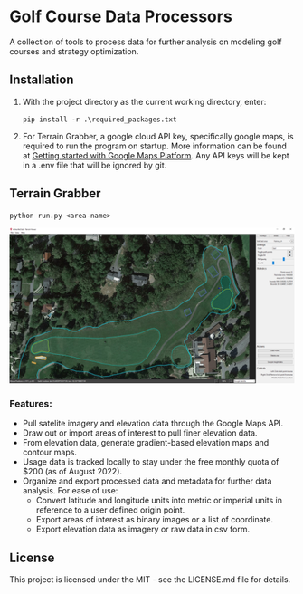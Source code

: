 # Golf Course Data Processors
A collection of tools to process data for further analysis on modeling golf courses and strategy optimization.

## Installation
1. With the project directory as the current working directory, enter:
    ```
    pip install -r .\required_packages.txt
    ```

2. For Terrain Grabber, a google cloud API key, specifically google maps, is required to run the program on startup. More information can be found at [Getting started with Google Maps Platform](https://developers.google.com/maps/get-started). Any API keys will be kept in a .env file that will be ignored by git.

## Terrain Grabber
```
python run.py <area-name>
```

<img src="doc-assets/terrain-grabber-v0.1.png" alt="terrain grabber preview">

### Features:
 - Pull satelite imagery and elevation data through the Google Maps API.
 - Draw out or import areas of interest to pull finer elevation data.
 - From elevation data, generate gradient-based elevation maps and contour maps.
 - Usage data is tracked locally to stay under the free monthly quota of $200 (as of August 2022).
 - Organize and export processed data and metadata for further data analysis. For ease of use:
     - Convert latitude and longitude units into metric or imperial units in reference to a user defined origin point.
     - Export areas of interest as binary images or a list of coordinate.
     - Export elevation data as imagery or raw data in csv form.

## License
This project is licensed under the MIT - see the LICENSE.md file for details.